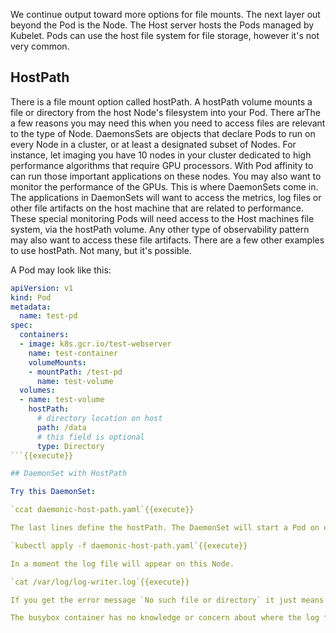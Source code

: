 We continue output toward more options for file mounts. The next layer out beyond the Pod is the Node. The Host server hosts the Pods managed by Kubelet. Pods can use the host file system for file storage, however it's not very common.

## HostPath

There is a file mount option called hostPath. A hostPath volume mounts a file or directory from the host Node's filesystem into your Pod. There arThe a few reasons you may need this when you need to access files are relevant to the type of Node. DaemonsSets are objects that declare Pods to run on every Node in a cluster, or at least a designated subset of Nodes. For instance, let imaging you have 10 nodes in your cluster dedicated to high performance algorithms that require GPU processors. With Pod affinity to can run those important applications on these nodes. You may also want to monitor the performance of the GPUs. This is where DaemonSets come in. The applications in DaemonSets will want to access the metrics, log files or other file artifacts on the host machine that are related to performance. These special monitoring Pods will need access to the Host machines file system, via the hostPath volume. Any other type of observability pattern may also want to access these file artifacts. There are a few other examples to use hostPath. Not many, but it's possible.

A Pod may look like this:

```yaml
apiVersion: v1
kind: Pod
metadata:
  name: test-pd
spec:
  containers:
  - image: k8s.gcr.io/test-webserver
    name: test-container
    volumeMounts:
    - mountPath: /test-pd
      name: test-volume
  volumes:
  - name: test-volume
    hostPath:
      # directory location on host
      path: /data
      # this field is optional
      type: Directory
```{{execute}}

## DaemonSet with HostPath

Try this DaemonSet:

`ccat daemonic-host-path.yaml`{{execute}}

The last lines define the hostPath. The DaemonSet will start a Pod on each Node in your Katacoda's two node cluster and it will write a file `/var/log/log-writer.log`. Submit the DaemonSet.

`kubectl apply -f daemonic-host-path.yaml`{{execute}}

In a moment the log file will appear on this Node.

`cat /var/log/log-writer.log`{{execute}}

If you get the error message `No such file or directory` it just means the container has not logged anything yet. Try is again in a moment and you will see the log contents with `INFO`.

The busybox container has no knowledge or concern about where the log file will physically be written.
